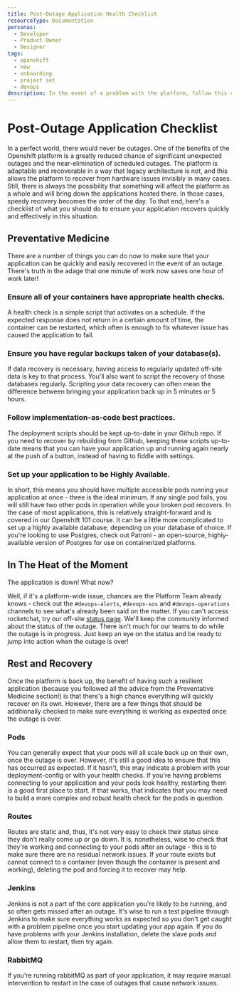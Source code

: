 ```yaml
---
title: Post-Outage Application Health Checklist
resourceType: Documentation
personas: 
  - Developer
  - Product Owner
  - Designer
tags:
  - openshift
  - new
  - onboarding
  - project set
  - devops
description: In the event of a problem with the platform, follow this checklist to ensure that your application recovers correctly.
---
```


# Post-Outage Application Checklist

In a perfect world, there would never be outages. One of the benefits of the Openshift platform is a greatly reduced chance of significant unexpected outages and the near-elimination of scheduled outages.
The platform is adaptable and recoverable in a way that legacy architecture is not, and this allows the platform to recover from hardware issues invisibly in many cases.
Still, there is always the possibility that something will affect the platform as a whole and will bring down the applications hosted there. 
In those cases, speedy recovery becomes the order of the day. To that end, here's a checklist of what you should do to ensure your application recovers quickly and effectively in this situation.

## Preventative Medicine

There are a number of things you can do now to make sure that your application can be quickly and easily recovered in the event of an outage.
There's truth in the adage that one minute of work now saves one hour of work later!

### Ensure all of your containers have appropriate health checks. 

A health check is a simple script that activates on a schedule. 
If the expected response does not return in a certain amount of time, the container can be restarted, which often is enough to fix whatever issue has caused the application to fail.

### Ensure you have regular backups taken of your database(s). 

If data recovery is necessary, having access to regularly updated off-site data is key to that process.
You'll also want to  script the recovery of those databases regularly. 
Scripting your data recovery can often mean the difference between bringing your application back up in 5 minutes or 5 hours.

### Follow implementation-as-code best practices. 

The deployment scripts should be kept up-to-date in your Github repo. 
If you need to recover by rebuilding from Github, keeping these scripts up-to-date means that you can have your application up and running again nearly at the push of a button, instead of having to fiddle with settings.

### Set up your application to be Highly Available. 

In short, this means you should have multiple accessible pods running your application at once - three is the ideal minimum.
If any single pod fails, you will still have two other pods in operation while your broken pod recovers.
In the case of most applications, this is relatively straight-forward and is covered in our Openshift 101 course.
It can be a little more complicated to set up a highly available database, depending on your database of choice.
If you're looking to use Postgres, check out Patroni - an open-source, highly-available version of Postgres for use on containerized platforms.

## In The Heat of the Moment

The application is down! What now?

Well, if it's a platform-wide issue, chances are the Platform Team already knows - check out the `#devops-alerts`, `#devops-sos` and `#devops-operations` channels to see what's already been said on the matter.
If you can't access rocketchat, try our off-site [status page](https://status.developer.gov.bc.ca).
We'll keep the community informed about the status of the outage. There isn't much for our teams to do while the outage is in progress.
Just keep an eye on the status and be ready to jump into action when the outage is over!

## Rest and Recovery

Once the platform is back up, the benefit of having such a resilient application (because you followed all the advice from the Preventative Medicine section!) is that there's a high chance everything will quickly recover on its own.
However, there are a few things that should be additionally checked to make sure everything is working as expected once the outage is over.

### Pods

You can generally expect that your pods will all scale back up on their own, once the outage is over. However, it's still a good idea to ensure that this has occurred as expected.
If it hasn't, this may indicate a problem with your deployment-config or with your health checks.
If you're having problems connecting to your application and your pods look healthy, restarting them is a good first place to start.
If that works, that indicates that you may need to build a more complex and robust health check for the pods in question.

### Routes

Routes are static and, thus, it's not very easy to check their status since they don't really come up or go down. 
It is, nonetheless, wise to check that they're working and connecting to your pods after an outage - this is to make sure there are no residual network issues.
If your route exists but cannot connect to a container (even though the container is present and working), deleting the pod and forcing it to recover may help.

### Jenkins

Jenkins is not a part of the core application you're likely to be running, and so often gets missed after an outage. 
It's wise to run a test pipeline through Jenkins to make sure everything works as expected so you don't get caught with a problem pipeline once you start updating your app again.
If you do have problems with your Jenkins installation, delete the slave pods and allow them to restart, then try again.

### RabbitMQ

If you're running rabbitMQ as part of your application, it may require manual intervention to restart in the case of outages that cause network issues. 
